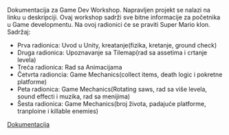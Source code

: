 Dokumentacija za Game Dev Workshop. Napravljen projekt se nalazi na linku u deskripciji.
Ovaj workshop sadrži sve bitne informacije za početnika u Game developmentu. Na ovoj radionici će se praviti Super Mario klon.
Sadržaj:
  - Prva radionica: Uvod u Unity, kreatanje(fizika, kretanje, ground check)
  - Druga radionica: Upoznavanje sa Tilemap(rad sa assetima i crtanje levela)
  - Treća radionica: Rad sa Animacijama
  - Četvrta radioncia: Game Mechanics(collect items, death logic i pokretne platforme)
  - Peta radionica: Game Mechanics(Rotating saws, rad sa više levela, sound effecti i muzika, rad sa menijima)
  - Šesta radionica: Game Mechanics(broj života, padajuće platforme, tranploine i killable enemies)

[Dokumentacija](https://bhffmmst.github.io/Game-dev-workshop/)


